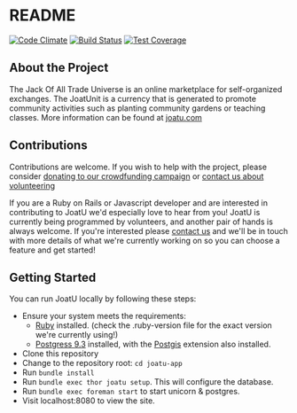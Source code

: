 README
======

[![Code Climate](https://codeclimate.com/github/joatuapp/joatu-app.png)](https://codeclimate.com/github/joatuapp/joatu-app)
[![Build Status](https://travis-ci.org/joatuapp/joatu-app.svg?branch=develop)](https://travis-ci.org/joatuapp/joatu-app)
[![Test Coverage](https://codeclimate.com/github/joatuapp/joatu-app/badges/coverage.svg)](https://codeclimate.com/github/joatuapp/joatu-app)

About the Project
-----------------
The Jack Of All Trade Universe is an online marketplace for self-organized exchanges. The JoatUnit is a currency that is generated to promote community activities such as planting community gardens or teaching classes. More information can be found at [joatu.com](http://www.joatu.com)

Contributions
-------------
Contributions are welcome. If you wish to help with the project, please consider [donating to our crowdfunding campaign](http://love.joatu.com) or [contact us about volunteering](http://joatu.com/alpha/volunteer/)

If you are a Ruby on Rails or Javascript developer and are interested in contributing to JoatU we'd especially love to hear from you! JoatU is currently being programmed by volunteers, and another pair of hands is always welcome. If you're interested please [contact us](http://joatu.com/alpha/volunteer/) and we'll be in touch with more details of what we're currently working on so you can choose a feature and get started!

Getting Started
--------------
You can run JoatU locally by following these steps:
* Ensure your system meets the requirements:
  * [Ruby](https://www.ruby-lang.org/en/) installed. (check the .ruby-version
    file for the exact version we're currently using!)
  * [Postgress 9.3](http://www.postgresql.org/download/) installed, with the [Postgis](http://postgis.net/) extension also installed.
* Clone this repository 
* Change to the repository root: `cd joatu-app`
* Run `bundle install`
* Run `bundle exec thor joatu setup`. This will configure the database.
* Run `bundle exec foreman start` to start unicorn & postgres.   
* Visit localhost:8080 to view the site.
